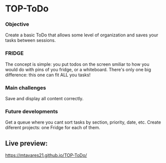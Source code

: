 # TOP-ToDo

### Objective

Create a basic ToDo that allows some level of organization and saves your tasks between sessions.

### FRIDGE

The concept is simple: you put todos on the screen smiliar to how you would do with pins of you fridge, or
a whiteboard.
There's only one big difference: this one can fit ALL you tasks!

### Main challenges

Save and display all content correctly.

### Future developments

Get a queue where you cant sort tasks by section, priority, date, etc.
Create diferent projects: one Fridge for each of them.

## Live preview:

https://mtavares21.github.io/TOP-ToDo/

